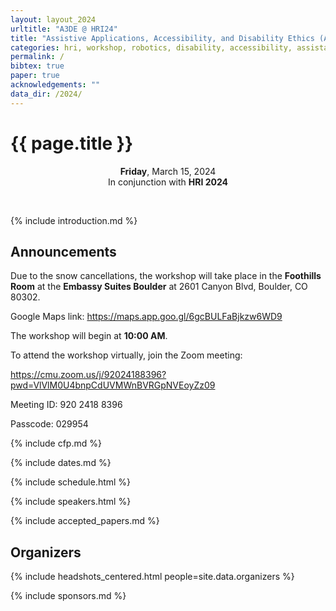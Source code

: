 ```yaml
---
layout: layout_2024
urltitle: "A3DE @ HRI24"
title: "Assistive Applications, Accessibility, and Disability Ethics (A3DE)"
categories: hri, workshop, robotics, disability, accessibility, assistance
permalink: /
bibtex: true
paper: true
acknowledgements: ""
data_dir: /2024/
---
```



# {{ page.title }}
<!-- 
<img class="img-fluid" src="{{ "img/banner_dalle.jpg" | prepend:page.data_dir }}" alt="Four colorful panels of cartoons of robots and people looking at images of eyes" />
<p style="text-align: right; font-size: smaller; font-style: italic; margin-top: -1em">Generated by DALL-E</p> -->

<p style="text-align: center;">
 <b> Friday</b>, March 15, 2024<br>
 In conjunction with <b>HRI 2024</b>
</p>
<br />


{% include introduction.md %}

<a class="anchor" id="virtual"></a>
## Announcements

Due to the snow cancellations, the workshop will take place in the **Foothills Room** at the **Embassy Suites Boulder** at 2601 Canyon Blvd, Boulder, CO 80302. 

Google Maps link: <https://maps.app.goo.gl/6gcBULFaBjkzw6WD9>

The workshop will begin at **10:00 AM**.

To attend the workshop virtually, join the Zoom meeting:

<https://cmu.zoom.us/j/92024188396?pwd=VlVlM0U4bnpCdUVMWnBVRGpNVEoyZz09>

Meeting ID: 920 2418 8396

Passcode: 029954


{% include cfp.md %}

{% include dates.md %}

{% include schedule.html %}

{% include speakers.html %}

<!-- 
<a class="anchor" id="panelists"></a>

## Panelists
{% comment %}
{% assign speaker_panelists = site.data.speakers | where: "panelist", true %}
{% assign panelists = speaker_panelists | concat: site.data.panelists %}
{% include headshots_centered.html people=panelists %}

{% endcomment %} -->

{% include accepted_papers.md %}

<a class="anchor" id="organizers"></a>

## Organizers

{% include headshots_centered.html people=site.data.organizers %}

{% include sponsors.md %}


<!-- ## Relevant Publications

{% include papers.md %} -->

